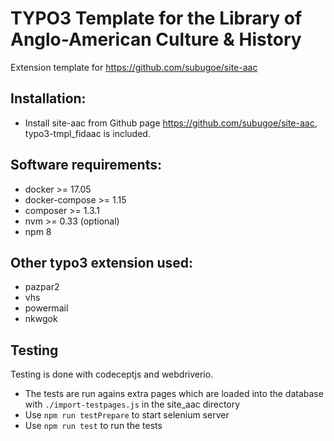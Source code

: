# TYPO3 Template for the Library of Anglo-American Culture & History

Extension template for https://github.com/subugoe/site-aac


## Installation:

* Install site-aac from Github page https://github.com/subugoe/site-aac, typo3-tmpl_fidaac is included.


## Software requirements:
* docker >= 17.05
* docker-compose >= 1.15
* composer >= 1.3.1
* nvm >= 0.33 (optional)
* npm 8


## Other typo3 extension used:
* pazpar2
* vhs
* powermail
* nkwgok

## Testing

Testing is done with codeceptjs and webdriverio.
* The tests are run agains extra pages which are loaded into the database with `./import-testpages.js` in the site_aac directory 
* Use `npm run testPrepare` to start selenium server
* Use `npm run test` to run the tests 

